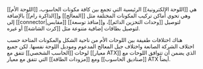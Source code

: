 
[[اللوحة الأم]] هي [[اللوحة الإلكترونية]] الرئيسية التي تجمع بين كافة مكونات الحاسوب، وهي تحوي أماكن تركيب المكونات المختلفة مثل [[المعالج]] و[[الذاكرة رام]] بالإضافة إلى [[connector|مقابس]] لتوصيل [[وحدات التخزين الدائم]]، و[[منافذ توسعة]] لتوصيل بطاقات إضافية متنوعة مثل [[كرت الشاشة]] أو غيره.

هناك اختلافات طفيفة بين اللوحات الأم من ناحية الشكل والمكونات المتاحة حسب اختلاف الشركة الصانعة واختلاف جيل المعالج المدعوم وموديل اللوحة نفسها. لكن جميع لوحات [[الحاسب الشخصي]] تتفق مع [[معيار ATX]] الذي يضمن أن تتوافق اللوحات مع [[صناديق الحاسوب]] ومع [[مزودات الطاقة]] التي تتفق مع معيار ATX أيضاً.